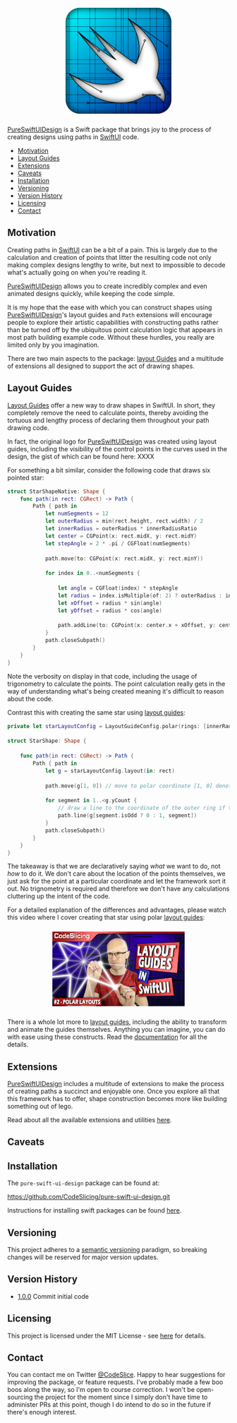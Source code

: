 <p align="center">
<a href="https://github.com/CodeSlicing/pure-swift-ui-design">
<img src="./Assets/Images/pure-swift-ui-design-logo-01.png" width="240" style="padding-bottom: 10px"/>
</a>
</p>

[PureSwiftUIDesign][pure-swift-ui-design] is a Swift package that brings joy to the process of creating designs using paths in [SwiftUI][swift-ui] code. 

- [Motivation](#motivation)
- [Layout Guides](#layout-guides)
- [Extensions](#extensions)
- [Caveats](#caveats)
- [Installation](#installation)
- [Versioning](#versioning)
- [Version History](#version-history)
- [Licensing](#licensing)
- [Contact](#contact)

## Motivation

Creating paths in [SwiftUI][swift-ui] can be a bit of a pain. This is largely due to the calculation and creation of points that litter the resulting code not only making complex designs lengthy to write, but next to impossible to decode what's actually going on when you're reading it.

[PureSwiftUIDesign][pure-swift-ui-design] allows you to create incredibly complex and even animated designs quickly, while keeping the code simple.

It is my hope that the ease with which you can construct shapes using [PureSwiftUIDesign][pure-swift-ui-design]'s layout guides and `Path` extensions will encourage people to explore their artistic capabilities with constructing paths rather than be turned off by the ubiquitous point calculation logic that appears in most path building example code. Without these hurdles, you really are limited only by you imagination.

There are two main aspects to the package: [layout Guides][docs-layout-guides] and a multitude of extensions all designed to support the act of drawing shapes.

## Layout Guides

[Layout Guides][docs-layout-guides] offer a new way to draw shapes in SwiftUI. In short, they completely remove the need to calculate points, thereby avoiding the tortuous and lengthy process of declaring them throughout your path drawing code. 

In fact, the original logo for [PureSwiftUIDesign][pure-swift-ui-design] was created using layout guides, including the visibility of the control points in the curves used in the design, the gist of which can be found here: XXXX

For something a bit similar, consider the following code that draws six pointed star:

```swift
struct StarShapeNative: Shape {
    func path(in rect: CGRect) -> Path {
        Path { path in
            let numSegments = 12
            let outerRadius = min(rect.height, rect.width) / 2
            let innerRadius = outerRadius * innerRadiusRatio
            let center = CGPoint(x: rect.midX, y: rect.midY)
            let stepAngle = 2 * .pi / CGFloat(numSegments)
            
            path.move(to: CGPoint(x: rect.midX, y: rect.minY))
            
            for index in 0..<numSegments {
                
                let angle = CGFloat(index) * stepAngle
                let radius = index.isMultiple(of: 2) ? outerRadius : innerRadius
                let xOffset = radius * sin(angle)
                let yOffset = radius * cos(angle)
                
                path.addLine(to: CGPoint(x: center.x + xOffset, y: center.y - yOffset))
            }
            path.closeSubpath()
        }
    }
}
```
Note the verbosity on display in that code, including the usage of trigonometry to calculate the points. The point calculation really gets in the way of understanding what's being created meaning it's difficult to reason about the code. 

Contrast this with creating the same star using [layout guides][docs-layout-guides]:

```swift
private let starLayoutConfig = LayoutGuideConfig.polar(rings: [innerRadiusRatio, 1], segments: 12)

struct StarShape: Shape {
    
    func path(in rect: CGRect) -> Path {
        Path { path in
            let g = starLayoutConfig.layout(in: rect)
            
            path.move(g[1, 0]) // move to polar coordinate [1, 0] denoting the ring and segment
            
            for segment in 1..<g.yCount {
                // draw a line to the coordinate of the outer ring if the segment is even, otherwise go to the inner ring
                path.line(g[segment.isOdd ? 0 : 1, segment])
            }
            path.closeSubpath()
        }
    }
}
```
The takeaway is that we are declaratively saying *what* we want to do, not *how* to do it. We don't care about the location of the points themselves, we just ask for the point at a particular coordinate and let the framework sort it out. No trignometry is required and therefore we don't have any calculations cluttering up the intent of the code. 

For a detailed explanation of the differences and advantages, please watch this video where I cover creating that star using polar [layout guides][docs-layout-guides]:

<p align="center">
<a href="https://youtu.be/5gqjr0d62cU" target="_blank"><img src="./Assets/Images/LayoutGuides/layout-guides_part-02_thumbnail.png" 
alt="Polar Layout Guides" width="300" style="padding: 10px"/></a>
</p>

There is a whole lot more to [layout guides][docs-layout-guides], including the ability to transform and animate the guides themselves. Anything you can imagine, you can do with ease using these constructs. Read the [documentation][docs-layout-guides] for all the details.

## Extensions

[PureSwiftUIDesign][pure-swift-ui-design] includes a multitude of extensions to make the process of creating paths a succinct and enjoyable one. Once you explore all that this framework has to offer, shape construction becomes more like building something out of lego. 

Read about all the available extensions and utilities [here][docs-extensions].

## Caveats

## Installation

The `pure-swift-ui-design` package can be found at:

<https://github.com/CodeSlicing/pure-swift-ui-design.git>

Instructions for installing swift packages can be found [here][swift-package-installation].

## Versioning

This project adheres to a [semantic versioning](https://semver.org) paradigm, so breaking changes will be reserved for major version updates. 

## Version History

- [1.0.0][tag-1.0.0] Commit initial code

## Licensing

This project is licensed under the MIT License - see [here][mit-licence] for details.

## Contact

You can contact me on Twitter [@CodeSlice][codeslice-twitter]. Happy to hear suggestions for improving the package, or feature requests. I've probably made a few boo boos along the way, so I'm open to course correction. I won't be open-sourcing the project for the moment since I simply don't have time to administer PRs at this point, though I do intend to do so in the future if there's enough interest.

<!---
 external links:
--->

[pure-swift-ui]: https://github.com/CodeSlicing/pure-swift-ui
[pure-swift-ui-design]: https://github.com/CodeSlicing/pure-swift-ui-design
[codeslice-twitter]: https://twitter.com/CodeSlice
[swift-ui]: https://developer.apple.com/xcode/swiftui/
[swift-functions]: https://docs.swift.org/swift-book/LanguageGuide/Functions.html
[swift-package-installation]: https://developer.apple.com/documentation/swift_packages/adding_package_dependencies_to_your_app

<!---
gists:
--->

<!--[gist-offset-to-position-demo]: https://gist.github.com/CodeSlicing/2c5376552fa8c27456925370403caa46
-->

<!---
version links:
--->

[tag-1.0.0]: https://github.com/CodeSlicing/pure-swift-ui-design/tree/1.0.0


<!---
 local docs:
--->

[docs-layout-guides]: ./Assets/Docs/LayoutGuides/layout-guides.md
[docs-extensions]: ./Assets/Docs/Extensions/extensions.md
[mit-licence]: ./Assets/Docs/LICENCE.md
